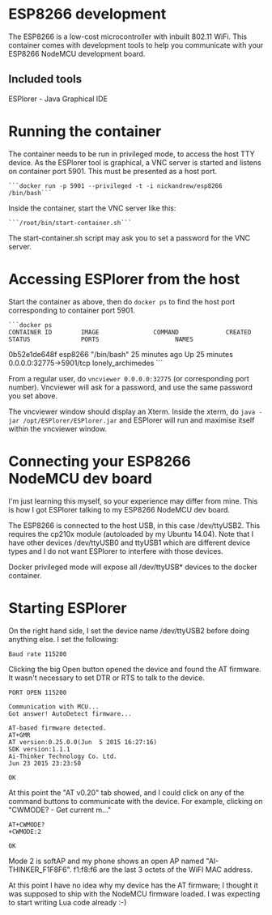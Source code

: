 # ESP8266 development

The ESP8266 is a low-cost microcontroller with inbuilt 802.11 WiFi. This container comes with development tools to help you communicate with your ESP8266 NodeMCU development board.

## Included tools

ESPlorer - Java Graphical IDE

# Running the container

The container needs to be run in privileged mode, to access the host TTY device. As the ESPlorer tool is graphical, a VNC server is started and listens on container port 5901. This must be presented as a host port.

    ```docker run -p 5901 --privileged -t -i nickandrew/esp8266 /bin/bash```

Inside the container, start the VNC server like this:

	```/root/bin/start-container.sh```

The start-container.sh script may ask you to set a password for the VNC server.

# Accessing ESPlorer from the host

Start the container as above, then do ```docker ps``` to find the host port corresponding to container port 5901.

    ```docker ps
	CONTAINER ID        IMAGE               COMMAND             CREATED             STATUS              PORTS                     NAMES
0b52e1de648f        esp8266             "/bin/bash"         25 minutes ago      Up 25 minutes       0.0.0.0:32775->5901/tcp   lonely_archimedes
	```

From a regular user, do ```vncviewer 0.0.0.0:32775``` (or corresponding port number). Vncviewer will ask for a password, and use the same password you set above.

The vncviewer window should display an Xterm. Inside the xterm, do ```java -jar /opt/ESPlorer/ESPlorer.jar``` and ESPlorer will run and maximise itself within the vncviewer window.

# Connecting your ESP8266 NodeMCU dev board

I'm just learning this myself, so your experience may differ from mine. This is how I got ESPlorer talking to my ESP8266 NodeMCU dev board.

The ESP8266 is connected to the host USB, in this case /dev/ttyUSB2. This requires the cp210x module (autoloaded by my Ubuntu 14.04). Note that I have other devices /dev/ttyUSB0 and ttyUSB1 which are different device types and I do not want ESPlorer to interfere with those devices.

Docker privileged mode will expose all /dev/ttyUSB* devices to the docker container.

# Starting ESPlorer

On the right hand side, I set the device name /dev/ttyUSB2 before doing anything else. I set the following:

	Baud rate 115200

Clicking the big Open button opened the device and found the AT firmware. It wasn't necessary to set DTR or RTS to talk to the device.

```
PORT OPEN 115200

Communication with MCU...
Got answer! AutoDetect firmware...

AT-based firmware detected.
AT+GMR
AT version:0.25.0.0(Jun  5 2015 16:27:16)
SDK version:1.1.1
Ai-Thinker Technology Co. Ltd.
Jun 23 2015 23:23:50

OK
```

At this point the "AT v0.20" tab showed, and I could click on any of the command buttons to communicate with the device. For example, clicking on "CWMODE? - Get current m..."

```
AT+CWMODE?
+CWMODE:2

OK
```

Mode 2 is softAP and my phone shows an open AP named "AI-THINKER_F1F8F6". f1:f8:f6 are the last 3 octets of the WiFI MAC address.

At this point I have no idea why my device has the AT firmware; I thought it was supposed to ship with the NodeMCU firmware loaded. I was expecting to start writing Lua code already :-)
